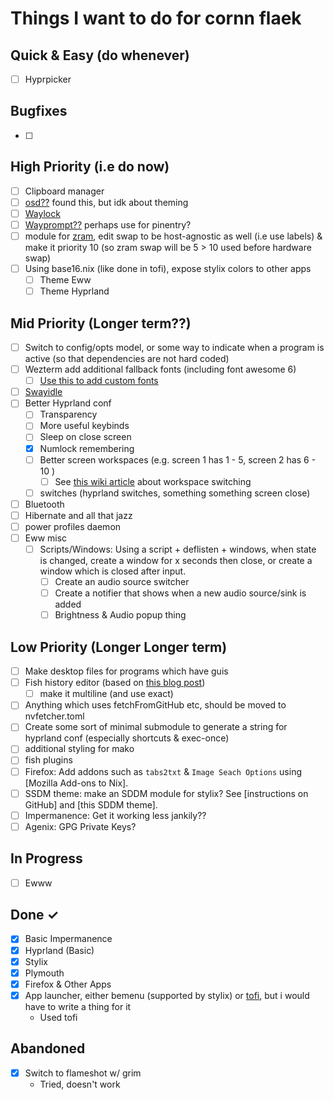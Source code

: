# Things I want to do for cornn flaek

## Quick & Easy (do whenever)

- [ ] Hyprpicker

## Bugfixes

- [ ]

## High Priority (i.e do now)

- [ ] Clipboard manager
- [ ] [osd??](https://github.com/ErikReider/SwayOSD) found this, but idk about theming
- [ ] [Waylock](https://github.com/ifreund/waylock)
- [ ] [Wayprompt??](https://git.sr.ht/~leon_plickat/wayprompt) perhaps use for pinentry?
- [ ] module for [zram](https://github.com/NixOS/nixpkgs/blob/master/nixos/modules/config/zram.nix), edit swap to be
      host-agnostic as well (i.e use labels) & make it priority 10 (so zram swap will be 5 > 10 used before hardware swap)
- [ ] Using base16.nix (like done in tofi), expose stylix colors to other apps
  - [ ] Theme Eww
  - [ ] Theme Hyprland

## Mid Priority (Longer term??)

- [ ] Switch to config/opts model, or some way to indicate when a program is active (so that dependencies are not
      hard coded)
- [ ] Wezterm add additional fallback fonts (including font awesome 6)
  - [ ] [Use this to add custom fonts](https://www.adaltas.com/en/2022/03/29/nix-package-creation-install-font/)
- [ ] [Swayidle](https://github.com/swaywm/swayidle/issues/129)
- [ ] Better Hyprland conf
  - [ ] Transparency
  - [ ] More useful keybinds
  - [ ] Sleep on close screen
  - [x] Numlock remembering
  - [ ] Better screen workspaces (e.g. screen 1 has 1 - 5, screen 2 has 6 - 10 )
    - [ ] See [this wiki article](https://wiki.hyprland.org/FAQ/#how-do-i-move-my-favorite-workspaces-to-a-new-monitor-when-i-plug-it-in) about workspace switching
  - [ ] switches (hyprland switches, something something screen close)
- [ ] Bluetooth
- [ ] Hibernate and all that jazz
- [ ] power profiles daemon
- [ ] Eww misc
  - [ ] Scripts/Windows: Using a script + deflisten + windows, when state is changed, create a window for x seconds then
        close, or create a window which is closed after input.
    - [ ] Create an audio source switcher
    - [ ] Create a notifier that shows when a new audio source/sink is added
    - [ ] Brightness & Audio popup thing

## Low Priority (Longer Longer term)

- [ ] Make desktop files for programs which have guis
- [ ] Fish history editor (based on [this blog post](https://jordanelver.co.uk/blog/2020/05/29/history-deleting-helper-for-fish-shell/))
  - [ ] make it multiline (and use exact)
- [ ] Anything which uses fetchFromGitHub etc, should be moved to nvfetcher.toml
- [ ] Create some sort of minimal submodule to generate a string for hyprland conf (especially shortcuts & exec-once)
- [ ] additional styling for mako
- [ ] fish plugins
- [ ] Firefox: Add addons such as `tabs2txt` & `Image Seach Options` using [Mozilla Add-ons to Nix].
- [ ] SSDM theme: make an SDDM module for stylix? See [instructions on GitHub] and [this SDDM theme].
- [ ] Impermanence: Get it working less jankily??
- [ ] Agenix: GPG Private Keys?

## In Progress

- [ ] Ewww

## Done ✓

- [x] Basic Impermanence
- [x] Hyprland (Basic)
- [x] Stylix
- [x] Plymouth
- [x] Firefox & Other Apps
- [x] App launcher, either bemenu (supported by stylix) or [tofi](https://github.com/philj56/tofi), but i would have to
      write a thing for it
  - Used tofi

## Abandoned

- [x] Switch to flameshot w/ grim
  - Tried, doesn't work
